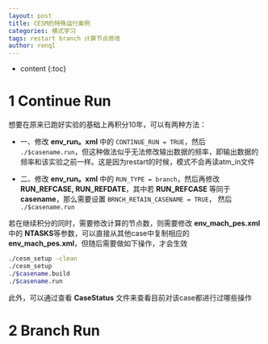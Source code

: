```yaml
---
layout: post
title: CESM的特殊运行案例
categories: 模式学习
tags: restart branch 计算节点修改
author: renql
---
```


* content
{:toc}

# 1 Continue Run
想要在原来已跑好实验的基础上再积分10年，可以有两种方法：

- 一、修改 **env_run。xml** 中的 ` CONTINUE_RUN = TRUE `，然后 `./$casename.run`，但这种做法似乎无法修改输出数据的频率，即输出数据的频率和该实验之前一样。这是因为restart的时候，模式不会再读atm_in文件    

- 二、修改 **env_run。xml** 中的 ` RUN_TYPE = branch `，然后再修改 **RUN_REFCASE, RUN_REFDATE**，其中若 **RUN_REFCASE** 等同于 **casename**，那么需要设置 ` BRNCH_RETAIN_CASENAME = TRUE `， 然后 `./$casename.run`

若在继续积分的同时，需要修改计算的节点数，则需要修改 **env_mach_pes.xml** 中的 **NTASKS**等参数，可以直接从其他case中复制相应的 **env_mach_pes.xml**，但随后需要做如下操作，才会生效  
```bash
./cesm_setup -clean
./cesm_setup
./$casename.build
./$casename.run
```

此外，可以通过查看 **CaseStatus** 文件来查看目前对该case都进行过哪些操作

# 2 Branch Run
